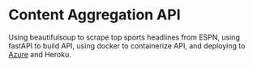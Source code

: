 # Content Aggregation API
  
Using beautifulsoup to scrape top sports headlines from ESPN, using fastAPI to build API, using docker to containerize API, and deploying to [Azure](https://contentagregator.azurewebsites.net/espn) and Heroku.
